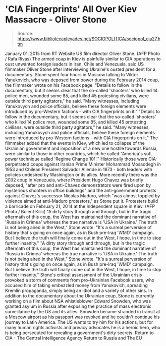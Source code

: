 # 'CIA Fingerprints' All Over Kiev Massacre - Oliver Stone

> Source: https://www.bibliotecapleyades.net/SOCIOPOLITICA/sociopol_cia27.htm

January 01, 2015 from RT Website US film director Oliver Stone.
(AFP Photo / Rafa Rivas)
The armed coup in Kiev is painfully similar to CIA operations to oust unwanted foreign leaders in Iran, Chile and Venezuela, said US filmmaker Oliver Stone after interviewing Ukraine's ousted president for a documentary.
Stone spent four hours in Moscow talking to Viktor Yanukovich, who was deposed from power during the February 2014 coup, the filmmaker wrote on his Facebook page.
"Details to follow in the documentary, but it seems clear that the so-called 'shooters' who killed 14 police men, wounded some 85, and killed 45 protesting civilians, were outside third party agitators," he said. "Many witnesses, including Yanukovych and police officials, believe these foreign elements were introduced by pro-Western factions - with CIA fingerprints on it."
"Details to follow in the documentary, but it seems clear that the so-called 'shooters' who killed 14 police men, wounded some 85, and killed 45 protesting civilians, were outside third party agitators," he said.
"Many witnesses, including Yanukovych and police officials, believe these foreign elements were introduced by pro-Western factions - with CIA fingerprints on it."
The filmmaker added that the events in Kiev, which led to collapse of the Ukrainian government and imposition of a new one hostile towards Russia, were similar to those in other countries, which he called "America's soft power technique called 'Regime Change 101'."
Historically those were CIA-perpetrated coups against Iranian Prime Minister Mohammad Mosaddegh in 1953 and Chilean President Salvador Allende in 1973 - both leaders with policies undesired by Washington or its allies.
More recently there was the 2002 coup in Venezuela, where President Hugo Chavez was briefly deposed,
"after pro and anti-Chavez demonstrators were fired upon by mysterious shooters in office buildings" and the anti-government protests against Chavez's successor Nicolas Maduro, which "was almost toppled by violence aimed at anti-Maduro protestors," as Stone put it.
Protesters build a barricade on February 21, 2014
at the Independent square in Kiev.
(AFP Photo / Bulent Kilic)
"A dirty story through and through, but in the tragic aftermath of this coup, the West has maintained the dominant narrative of 'Russia in Crimea' whereas the true narrative is 'USA in Ukraine.' The truth is not being aired in the West," Stone wrote. "It's a surreal perversion of history that's going on once again, as in Bush pre-Iraq 'WMD' campaign. But I believe the truth will finally come out in the West, I hope, in time to stop further insanity."
"A dirty story through and through, but in the tragic aftermath of this coup, the West has maintained the dominant narrative of 'Russia in Crimea' whereas the true narrative is 'USA in Ukraine.' The truth is not being aired in the West," Stone wrote.
"It's a surreal perversion of history that's going on once again, as in Bush pre-Iraq 'WMD' campaign. But I believe the truth will finally come out in the West, I hope, in time to stop further insanity."
Stone's critical assessment of the Ukrainian crisis provoked a storm of comments from pro-Ukrainian Facebook users, who accused him of taking embezzled money from Yanukovich, spreading Kremlin propaganda, simply being an idiot and a variety of other sins.
In addition to the documentary about the Ukrainian coup, Stone is currently working on a film about NSA whistleblower Edward Snowden, who was granted asylum in Russia after exposing the practice of mass electronic surveillance by the US and its allies.
Snowden became stranded in transit at a Moscow airport as his passport was revoked and he couldn't continue his journey to Latin America.
The US wants to try him for his actions, but for many human rights activists and privacy advocates he is a heroic hero, who is being persecuted for revealing a government's dirty secrets.
Return to CIA - The Central Intelligence Agency
Return to Russia and The EU
